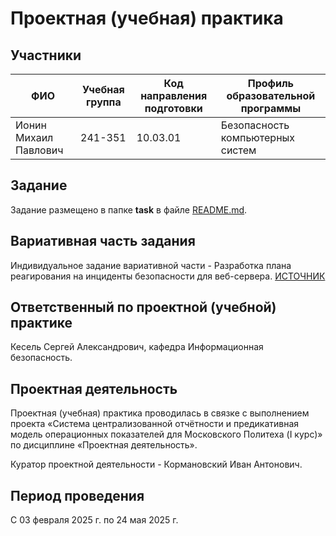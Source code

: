 # Проектная (учебная) практика

## Участники

| ФИО | Учебная группа | Код направления подготовки | Профиль образовательной программы |
|-|-|-|-|
| Ионин Михаил Павлович | 241-351 | 10.03.01 | Безопасность компьютерных систем |


## Задание

Задание размещено в папке **task** в файле [README.md](task/README.md).

## Вариативная часть задания

Индивидуальное задание вариативной части - Разработка плана реагирования на инциденты безопасности для веб-сервера. [ИСТОЧНИК](https://docs.google.com/spreadsheets/d/e/2PACX-1vR_ZtqySS-Ozp3H3QZ-lBXXGKoroBFBGBPDlAVYCCwt2a9QvgdBblzaPhEJHrJ2PwCZ3YUY48_EOG-C/pubhtml?gid=1547202353&single=true)

## Ответственный по проектной (учебной) практике

Кесель Сергей Александрович, кафедра Информационная безопасность.

## Проектная деятельность

Проектная (учебная) практика проводилась в связке с выполнением проекта «Система централизованной отчётности и предикативная модель операционных показателей для Московского Политеха (I курс)» по дисциплине «Проектная деятельность».

Куратор проектной деятельности - Кормановский Иван Антонович.

## Период проведения

С 03 февраля 2025 г. по 24 мая 2025 г.
